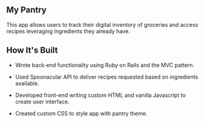 ## My Pantry
This app allows users to track their digital inventory of groceries and access recipes leveraging ingredients they already have. 

## How It's Built

- Wrote back-end functionality using Ruby on Rails and the MVC pattern.

- Used Spoonacular API to deliver recipes requested based on ingredients available.

- Developed front-end writing custom HTML and vanilla Javascript to create user interface.

- Created custom CSS to style app with pantry theme.

